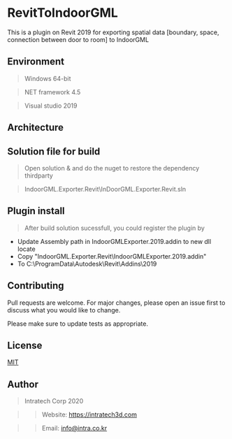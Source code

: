 # RevitToIndoorGML
This is a plugin on Revit 2019 for exporting spatial data [boundary, space, connection between door to room] to IndoorGML

## Environment 
> Windows 64-bit

> NET framework 4.5

> Visual studio 2019 

## Architecture 

## Solution file for build
> Open solution & and do the nuget to restore the dependency thirdparty 

> IndoorGML.Exporter.Revit\InDoorGML.Exporter.Revit.sln

## Plugin install
> After build solution sucessfull, you could register the plugin by
- Update Assembly path in IndoorGMLExporter.2019.addin to new dll locate
- Copy "IndoorGML.Exporter.Revit\IndoorGMLExporter.2019.addin"  
- To C:\ProgramData\Autodesk\Revit\Addins\2019

## Contributing
Pull requests are welcome. For major changes, please open an issue first to discuss what you would like to change.

Please make sure to update tests as appropriate.

## License
[MIT](https://choosealicense.com/licenses/mit/)


## Author
> Intratech Corp 2020 

>> Website: https://intratech3d.com

>> Email: info@intra.co.kr